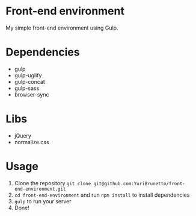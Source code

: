 # Front-end environment
My simple front-end environment using Gulp.

# Dependencies
* gulp
* gulp-uglify
* gulp-concat
* gulp-sass
* browser-sync

# Libs
* jQuery
* normalize.css

# Usage
1. Clone the repository `git clone git@github.com:YuriBrunetto/front-end-environment.git`
2. `cd front-end-environment` and run `npm install` to install dependencies
3. `gulp` to run your server
4. Done!
